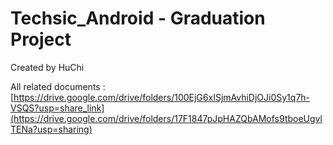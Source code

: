 # Techsic_Android - Graduation Project
Created by HuChi

All related documents : 
[https://drive.google.com/drive/folders/100EjG6xISjmAvhiDjOJi0Sy1q7h-VSQS?usp=share_link](https://drive.google.com/drive/folders/17F1847pJpHAZQbAMofs9tboeUgvlTENa?usp=sharing)
